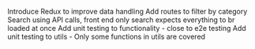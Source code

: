 Introduce Redux to improve data handling
Add routes to filter by category
Search using API calls, front end only search expects everything to br loaded at once
Add unit testing to functionality - close to e2e testing
Add unit testing to utils - Only some functions in utils are covered

